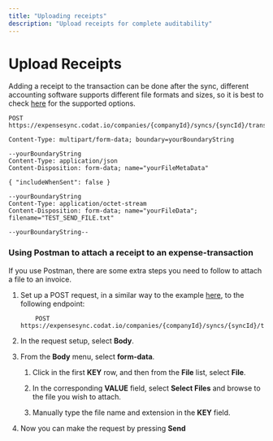 ```yaml
---
title: "Uploading receipts"
description: "Upload receipts for complete auditability"
---
```


# Upload Receipts

Adding a receipt to the transaction can be done after the sync, different accounting software supports different file formats and sizes, so it is best to check [here](https://codat.readme.io/docs/datamodel-accounting-attachments#options-for-pushing-attachments-to-the-accounting-platform) for the supported options.

```http
POST https://expensesync.codat.io/companies/{companyId}/syncs/{syncId}/transactions/{transactionId}/atachments
```

```
Content-Type: multipart/form-data; boundary=yourBoundaryString

--yourBoundaryString
Content-Type: application/json
Content-Disposition: form-data; name="yourFileMetaData"

{ "includeWhenSent": false }

--yourBoundaryString
Content-Type: application/octet-stream
Content-Disposition: form-data; name="yourFileData"; filename="TEST_SEND_FILE.txt"

--yourBoundaryString--
```

### Using Postman to attach a receipt to an expense-transaction

If you use Postman, there are some extra steps you need to follow to attach a file to an invoice.

1.  Set up a POST request, in a similar way to the example [here](https://postman.codat.io/#f3b78b32-f1a7-4016-b222-fd26efdcc126), to the following endpoint:

    ```http
        POST https://expensesync.codat.io/companies/{companyId}/syncs/{syncId}/transactions/{transactionId}/atachments
    ```
2.  In the request setup, select **Body**.

3.  From the **Body** menu, select **form-data**.

    1.  Click in the first **KEY** row, and then from the **File** list, select **File**.

    2.  In the corresponding **VALUE** field, select **Select Files** and browse to the file you wish to attach.

    3.  Manually type the file name and extension in the **KEY** field.

4.  Now you can make the request by pressing **Send**
